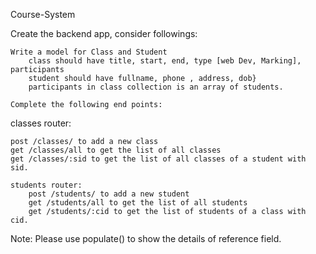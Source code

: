 Course-System

Create the backend app, consider followings:

    Write a model for Class and Student
        class should have title, start, end, type [web Dev, Marking], participants
        student should have fullname, phone , address, dob}
        participants in class collection is an array of students.

    Complete the following end points:

classes router:

    post /classes/ to add a new class
    get /classes/all to get the list of all classes
    get /classes/:sid to get the list of all classes of a student with sid.

    students router:
        post /students/ to add a new student
        get /students/all to get the list of all students
        get /students/:cid to get the list of students of a class with cid.

Note: Please use populate() to show the details of reference field.